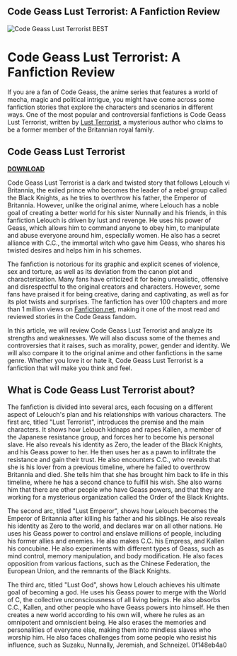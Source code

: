 ## Code Geass Lust Terrorist: A Fanfiction Review

 
![Code Geass Lust Terrorist BEST](https://static1.cbrimages.com/wordpress/wp-content/uploads/2022/01/pjimage-27.jpg)

 
# Code Geass Lust Terrorist: A Fanfiction Review
 
If you are a fan of Code Geass, the anime series that features a world of mecha, magic and political intrigue, you might have come across some fanfiction stories that explore the characters and scenarios in different ways. One of the most popular and controversial fanfictions is Code Geass Lust Terrorist, written by [Lust Terrorist](https://www.fanfiction.net/u/1234567/Lust-Terrorist), a mysterious author who claims to be a former member of the Britannian royal family.
 
## Code Geass Lust Terrorist


[**DOWNLOAD**](https://walllowcopo.blogspot.com/?download=2tLgnk)

 
Code Geass Lust Terrorist is a dark and twisted story that follows Lelouch vi Britannia, the exiled prince who becomes the leader of a rebel group called the Black Knights, as he tries to overthrow his father, the Emperor of Britannia. However, unlike the original anime, where Lelouch has a noble goal of creating a better world for his sister Nunnally and his friends, in this fanfiction Lelouch is driven by lust and revenge. He uses his power of Geass, which allows him to command anyone to obey him, to manipulate and abuse everyone around him, especially women. He also has a secret alliance with C.C., the immortal witch who gave him Geass, who shares his twisted desires and helps him in his schemes.
 
The fanfiction is notorious for its graphic and explicit scenes of violence, sex and torture, as well as its deviation from the canon plot and characterization. Many fans have criticized it for being unrealistic, offensive and disrespectful to the original creators and characters. However, some fans have praised it for being creative, daring and captivating, as well as for its plot twists and surprises. The fanfiction has over 100 chapters and more than 1 million views on [Fanfiction.net](https://www.fanfiction.net/s/9876543/1/Code-Geass-Lust-Terrorist), making it one of the most read and reviewed stories in the Code Geass fandom.
 
In this article, we will review Code Geass Lust Terrorist and analyze its strengths and weaknesses. We will also discuss some of the themes and controversies that it raises, such as morality, power, gender and identity. We will also compare it to the original anime and other fanfictions in the same genre. Whether you love it or hate it, Code Geass Lust Terrorist is a fanfiction that will make you think and feel.

## What is Code Geass Lust Terrorist about?
 
The fanfiction is divided into several arcs, each focusing on a different aspect of Lelouch's plan and his relationships with various characters. The first arc, titled "Lust Terrorist", introduces the premise and the main characters. It shows how Lelouch kidnaps and rapes Kallen, a member of the Japanese resistance group, and forces her to become his personal slave. He also reveals his identity as Zero, the leader of the Black Knights, and his Geass power to her. He then uses her as a pawn to infiltrate the resistance and gain their trust. He also encounters C.C., who reveals that she is his lover from a previous timeline, where he failed to overthrow Britannia and died. She tells him that she has brought him back to life in this timeline, where he has a second chance to fulfill his wish. She also warns him that there are other people who have Geass powers, and that they are working for a mysterious organization called the Order of the Black Knights.
 
The second arc, titled "Lust Emperor", shows how Lelouch becomes the Emperor of Britannia after killing his father and his siblings. He also reveals his identity as Zero to the world, and declares war on all other nations. He uses his Geass power to control and enslave millions of people, including his former allies and enemies. He also makes C.C. his Empress, and Kallen his concubine. He also experiments with different types of Geass, such as mind control, memory manipulation, and body modification. He also faces opposition from various factions, such as the Chinese Federation, the European Union, and the remnants of the Black Knights.
 
The third arc, titled "Lust God", shows how Lelouch achieves his ultimate goal of becoming a god. He uses his Geass power to merge with the World of C, the collective unconsciousness of all living beings. He also absorbs C.C., Kallen, and other people who have Geass powers into himself. He then creates a new world according to his own will, where he rules as an omnipotent and omniscient being. He also erases the memories and personalities of everyone else, making them into mindless slaves who worship him. He also faces challenges from some people who resist his influence, such as Suzaku, Nunnally, Jeremiah, and Schneizel.
 0f148eb4a0
